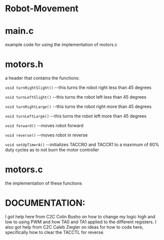 Robot-Movement
==============
main.c
==============
example code for using the implementation of motors.c

motors.h 
==============
a header that contains the functions:

  `void turnRightSlight()`
    --this turns the robot right less than 45 degrees
    
  `void turnLeftSlight()` 
  --this turns the robot left less than 45 degrees
  
  `void turnRightLarge()`
  --this turns the robot right more than 45 degrees
  
  `void turnLeftLarge()`
  --this turns the robot left more than 45 degrees
  
  `void forward()`
  --moves robot forward
  
  `void reverse()`
  --moves robot in reverse
  
  `void setUpTimerA()`
  --initializes TACCRO and TACCR1 to a maximum of 60% duty cycles as to not burn the motor controller
  
motors.c 
==============
 the implementation of these functions

DOCUMENTATION:
==============
 I got help here from C2C Colin Busho on how to change my logic high and low to 
using PWM and how TA0 and TA1 applied to the different registers. I also got help from C2C Caleb Ziegler on 
ideas for how to code here, specifically how to clear the TACCTL for reverse.

 
